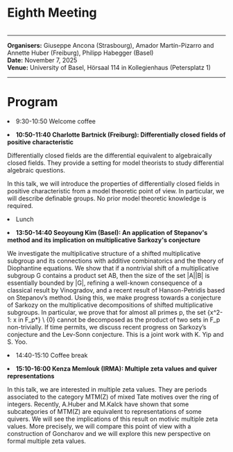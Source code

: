 <HTML>
<BODY>
 <TABLE>
    <TR>
	<H1>Eighth Meeting
	</H1>    
    </TR>
  </TABLE>
<hr>
	
<b>Organisers:</b> Giuseppe Ancona (Strasbourg), Amador Martín-Pizarro and Annette Huber (Freiburg), Philipp Habegger (Basel)<br>
<b>Date:</b> November 7, 2025<br>
<b>Venue:</b> University of Basel, Hörsaal 114 in Kollegienhaus (Petersplatz 1)
<p>
<hr>
<h1> Program </h1>

<li> 9:30-10:50 Welcome coffee<p></p>
<li><b>10:50-11:40 Charlotte Bartnick (Freiburg): Differentially closed fields of positive characteristic </b> <p>

Differentially closed fields are the differential equivalent to algebraically closed fields. They provide a setting for model theorists to study differential algebraic questions.

In this talk, we will introduce the properties of differentially closed fields in positive characteristic from a model theoretic point of view. In particular, we will describe definable groups. No prior model theoretic knowledge is required.  <p>


<li>Lunch<p>

<li><b>13:50-14:40 Seoyoung Kim (Basel): An application of Stepanov's method and its implication on multiplicative Sarkozy's conjecture </b> <p>

We investigate the multiplicative structure of a shifted multiplicative subgroup and its connections with additive combinatorics and the theory of Diophantine equations. We show that if a nontrivial shift of a multiplicative subgroup G contains a product set AB, then the size of the set |A||B| is essentially bounded by |G|, refining a well-known consequence of a classical result by Vinogradov, and a recent result of Hanson-Petridis based on Stepanov’s method. Using this, we make progress towards a conjecture of Sarkozy on the multiplicative decompositions of shifted multiplicative subgroups. In particular, we prove that for almost all primes p, the set {x^2-1: x in F_p*} \ {0} cannot be decomposed as the product of two sets in F_p non-trivially. If time permits, we discuss recent progress on Sarkozy’s conjecture and the Lev-Sonn conjecture. This is a joint work with K. Yip and S. Yoo. <p>

<li>14:40-15:10 Coffee break<p>
	
<li><b>15:10-16:00 Kenza Memlouk (IRMA): Multiple zeta values and quiver representations </b> <p>

In this talk, we are interested in multiple zeta values. They are periods associated to the category MTM(Z) of mixed Tate motives over the ring of integers. Recently, A.Huber and M.Kalck have shown that some subcategories of MTM(Z) are equivalent to representations of some quivers. We will see the implications of this result on motivic multiple zeta values. More precisely, we will compare this point of view with a construction of Goncharov and we will explore this new perspective on formal multiple zeta values.  <p>
